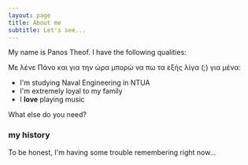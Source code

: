 ```yaml
---
layout: page
title: About me
subtitle: Let's see...
---
```


My name is Panos Theof. I have the following qualities:

Με λένε Πάνο και για την ώρα μπορώ να πω τα εξής λίγα (;) για μένα:

- I'm studying Naval Engineering in NTUA
- I'm extremely loyal to my family
- I **love** playing music

What else do you need?

### my history

<!-- To be honest, I'm having some trouble remembering right now, so why don't you just watch [my movie](http://en.wikipedia.org/wiki/The_Princess_Bride_%28film%29) and it will answer **all** your questions. -->

To be honest, I'm having some trouble remembering right now...
